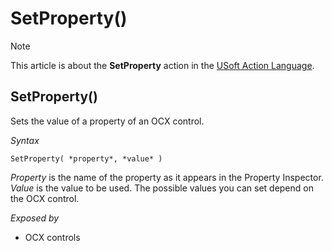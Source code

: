# SetProperty()



> [!NOTE]
> This article is about the **SetProperty** action in the [USoft Action Language](/docs/Task%20flow/Action%20Language%20reference/USoft%20Action%20Language.md).

## **SetProperty()**

Sets the value of a property of an OCX control.

*Syntax*

```
SetProperty( *property*, *value* )
```

*Property* is the name of the property as it appears in the Property Inspector. *Value* is the value to be used. The possible values you can set depend on the OCX control.

*Exposed by*

- OCX controls